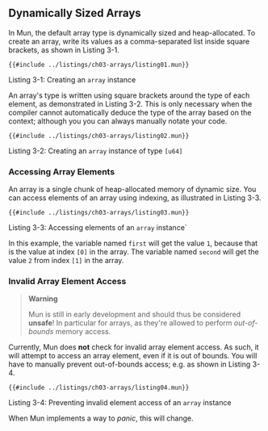 ## Dynamically Sized Arrays

In Mun, the default array type is dynamically sized and heap-allocated.
To create an array, write its values as a comma-separated list inside square brackets, as shown in Listing 3-1.

<!-- HACK: Add an extension to support hiding of Mun code -->

```rust,ignore
{{#include ../listings/ch03-arrays/listing01.mun}}
```

<span class="caption">Listing 3-1: Creating an `array` instance</span>

An array's type is written using square brackets around the type of each element, as demonstrated in Listing 3-2.
This is only necessary when the compiler cannot automatically deduce the type of the array based on the context; although you you can always manually notate your code.

<!-- HACK: Add an extension to support hiding of Mun code -->

```rust,ignore
{{#include ../listings/ch03-arrays/listing02.mun}}
```

<span class="caption">Listing 3-2: Creating an `array` instance of type `[u64]`</span>

### Accessing Array Elements

An array is a single chunk of heap-allocated memory of dynamic size. You can access elements of an array using indexing, as illustrated in Listing 3-3.

<!-- HACK: Add an extension to support hiding of Mun code -->

```rust,ignore
{{#include ../listings/ch03-arrays/listing03.mun}}
```

<span class="caption">Listing 3-3: Accessing elements of an `array` instance`</span>

In this example, the variable named `first` will get the value `1`, because that is the value at index `[0]` in the array.
The variable named `second` will get the value `2` from index `[1]` in the array.

### Invalid Array Element Access

> **Warning**
>
> Mun is still in early development and should thus be considered **unsafe**!
> In particular for arrays, as they're allowed to perform _out-of-bounds_ memory access.

Currently, Mun does **not** check for invalid array element access.
As such, it will attempt to access an array element, even if it is out of bounds.
You will have to manually prevent out-of-bounds access; e.g. as shown in Listing 3-4.

<!-- HACK: Add an extension to support hiding of Mun code -->

```rust,ignore
{{#include ../listings/ch03-arrays/listing04.mun}}
```

<span class="caption">Listing 3-4: Preventing invalid element access of an `array` instance</span>

When Mun implements a way to _panic_, this will change.
